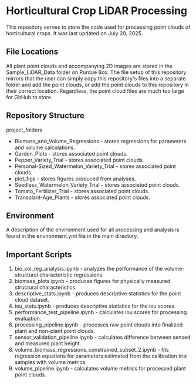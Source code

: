 

# Horticultural Crop LiDAR Processing
This repository serves to store the code used for processing point clouds of horticultural crops. It was last updated on July 20, 2025.
## File Locations
All plant point clouds and accompanying 2D images are stored in the Sample_LiDAR_Data folder on Purdue Box. The file setup of this repository mirrors that the user can simply copy this repository's files into a separate folder and add the point clouds, or add the point clouds to this repository in their correct location. Regardless, the point cloud files are much too large for GitHub to store.
## Repository Structure
project_folders
- Biomass_and_Volume_Regressions - stores regressions for parameters and volume calculations.
- Garden_Plots - stores associated point clouds.
- Pepper_Variety_Trial - stores associated point clouds.
- Personal-Sized_Watermelon_Variety_Trial - stores associated point clouds.
- plot_figs - stores figures produced from analyses.
- Seedless_Watermelon_Variety_Trial - stores associated point clouds.
- Tomato_Fertilizer_Trial - stores associated point clouds.
- Transplant-Age_Plants - stores associated point clouds.
## Environment
A description of the environment used for all processing and analysis is found in the environment.yml file in the main directory.
## Important Scripts
1. bio_vol_reg_analysis.ipynb - analyzes the performance of the volume-structural characteristic regressions.
2. biomass_plots.ipynb - produces figures for physically measured structural characteristics.
3. descriptive_stats.ipynb - produces descriptive statistics for the point cloud dataset.
4. iou_stats.ipynb - produces descriptive statistics for the iou scores.
5. performance_test_pipeline.ipynb - calculates iou scores for processing evaluation.
6. processing_pipeline.ipynb - processes raw point clouds into finalized plant and non-plant point clouds.
7. sensor_validation_pipeline.ipynb - calculates difference between sensed and measured plant height.
8. volume_biomass_regressions_constrained_subset_2.ipynb - fits regression equations for parameters estimated from the calibration trial samples with volume metrics.
9. volume_pipeline.ipynb - calculates volume metrics for processed plant point clouds.
